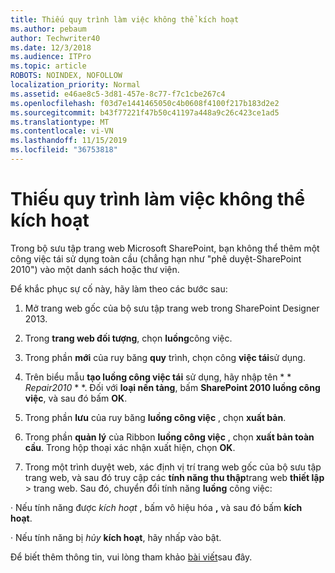 ```yaml
---
title: Thiếu quy trình làm việc không thể kích hoạt
ms.author: pebaum
author: Techwriter40
ms.date: 12/3/2018
ms.audience: ITPro
ms.topic: article
ROBOTS: NOINDEX, NOFOLLOW
localization_priority: Normal
ms.assetid: e46ae8c5-3d81-457e-8c77-f7c1cbe267c4
ms.openlocfilehash: f03d7e1441465050c4b0608f4100f217b183d2e2
ms.sourcegitcommit: b43f77221f47b50c41197a448a9c26c423ce1ad5
ms.translationtype: MT
ms.contentlocale: vi-VN
ms.lasthandoff: 11/15/2019
ms.locfileid: "36753818"
---
```

# <a name="missing-workflow-failed-to-activate"></a>Thiếu quy trình làm việc không thể kích hoạt

Trong bộ sưu tập trang web Microsoft SharePoint, bạn không thể thêm một công việc tái sử dụng toàn cầu (chẳng hạn như "phê duyệt-SharePoint 2010") vào một danh sách hoặc thư viện.
  
Để khắc phục sự cố này, hãy làm theo các bước sau: 
  
1. Mở trang web gốc của bộ sưu tập trang web trong SharePoint Designer 2013.
  
2. Trong **trang web đối tượng**, chọn **luồng**công việc. 
  
3. Trong phần **mới** của ruy băng **quy** trình, chọn công **việc tái**sử dụng. 
  
4. Trên biểu mẫu **tạo luồng công việc tái** sử dụng, hãy nhập tên * * *Repair2010* * *. Đối với **loại nền tảng**, bấm **SharePoint 2010 luồng công việc**, và sau đó bấm **OK**. 
  
1. Trong phần **lưu** của ruy băng **luồng công việc** , chọn **xuất bản**. 
  
2. Trong phần **quản lý** của Ribbon **luồng công việc** , chọn **xuất bản toàn cầu**. Trong hộp thoại xác nhận xuất hiện, chọn **OK**. 
  
3. Trong một trình duyệt web, xác định vị trí trang web gốc của bộ sưu tập trang web, và sau đó truy cập các **tính năng thu thập**trang web **thiết lập** \> trang web. Sau đó, chuyển đổi tính năng **luồng** công việc: 
  
· Nếu tính năng được *kích hoạt* , bấm vô hiệu hóa **,** và sau đó bấm **kích hoạt**. 
  
· Nếu tính năng bị *hủy* **kích hoạt**, hãy nhấp vào bật. 
  
Để biết thêm thông tin, vui lòng tham khảo [bài viết](https://go.microsoft.com/fwlink/?linkid=2047770&amp;clcid=0x409)sau đây.
  

